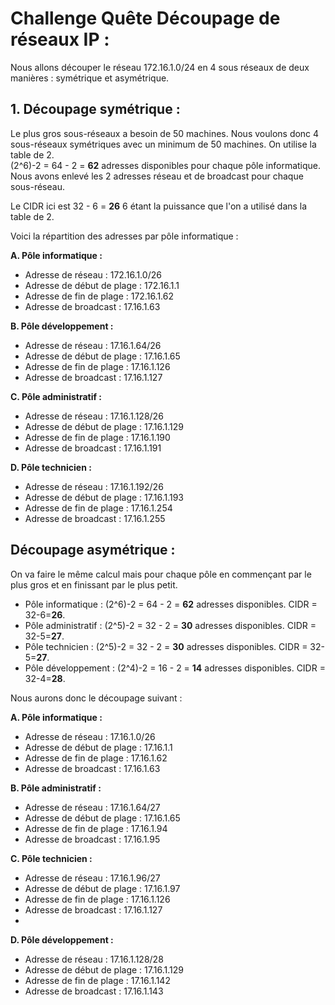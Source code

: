 # Challenge Quête Découpage de réseaux IP : 

Nous allons découper le réseau 172.16.1.0/24 en 4 sous réseaux de deux manières : symétrique et asymétrique.  

## 1. Découpage symétrique : 

Le plus gros sous-réseaux a besoin de 50 machines. Nous voulons donc 4 sous-réseaux symétriques avec un minimum de 50 machines. On utilise la table de 2.    
(2^6)-2 = 64 - 2 = **62** adresses disponibles pour chaque pôle informatique. Nous avons enlevé les 2 adresses réseau et de broadcast pour chaque sous-réseau.  

Le CIDR ici est 32 - 6 = **26**
6 étant la puissance que l'on a utilisé dans la table de 2.

Voici la répartition des adresses par pôle informatique :   

**A. Pôle informatique :**   
- Adresse de réseau : 172.16.1.0/26
- Adresse de début de plage : 172.16.1.1 
- Adresse de fin de plage : 172.16.1.62
- Adresse de broadcast : 17.16.1.63

**B. Pôle développement :** 
- Adresse de réseau : 17.16.1.64/26
- Adresse de début de plage : 17.16.1.65
- Adresse de fin de plage : 17.16.1.126
- Adresse de broadcast : 17.16.1.127

**C. Pôle administratif :**
- Adresse de réseau : 17.16.1.128/26
- Adresse de début de plage : 17.16.1.129
- Adresse de fin de plage : 17.16.1.190
- Adresse de broadcast : 17.16.1.191

**D. Pôle technicien :** 
- Adresse de réseau : 17.16.1.192/26
- Adresse de début de plage : 17.16.1.193
- Adresse de fin de plage : 17.16.1.254
- Adresse de broadcast : 17.16.1.255


## Découpage asymétrique : 

On va faire le même calcul mais pour chaque pôle en commençant par le plus gros et en finissant par le plus petit.  
- Pôle informatique : (2^6)-2 = 64 - 2 = **62** adresses disponibles. CIDR = 32-6=**26**.
- Pôle administratif : (2^5)-2 = 32 - 2 = **30** adresses disponibles. CIDR = 32-5=**27**.
- Pôle technicien : (2^5)-2 = 32 - 2 = **30** adresses disponibles. CIDR = 32-5=**27**.
- Pôle développement : (2^4)-2 = 16 - 2 = **14** adresses disponibles. CIDR = 32-4=**28**.

Nous aurons donc le découpage suivant : 

**A. Pôle informatique :**   
- Adresse de réseau : 17.16.1.0/26
- Adresse de début de plage : 17.16.1.1
- Adresse de fin de plage : 17.16.1.62
- Adresse de broadcast : 17.16.1.63

**B. Pôle administratif :**
- Adresse de réseau : 17.16.1.64/27
- Adresse de début de plage : 17.16.1.65
- Adresse de fin de plage : 17.16.1.94
- Adresse de broadcast : 17.16.1.95

**C. Pôle technicien :** 
- Adresse de réseau : 17.16.1.96/27
- Adresse de début de plage : 17.16.1.97
- Adresse de fin de plage : 17.16.1.126
- Adresse de broadcast : 17.16.1.127
- 
**D. Pôle développement :** 
- Adresse de réseau : 17.16.1.128/28
- Adresse de début de plage : 17.16.1.129
- Adresse de fin de plage : 17.16.1.142
- Adresse de broadcast : 17.16.1.143



  
